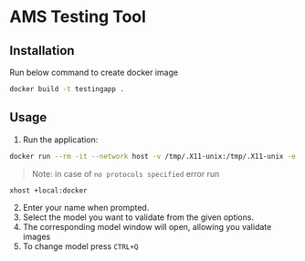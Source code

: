 
# AMS Testing Tool

## Installation

Run below command to create docker image
```bash
docker build -t testingapp .
```

## Usage

1. Run the application:
```bash
docker run --rm -it --network host -v /tmp/.X11-unix:/tmp/.X11-unix -e DISPLAY=$DISPLAY -e XDG_RUNTIME_DIR=/tmp/runtime-qtuser -u qtuser   --security-opt apparmor=unconfined meetxvii/ams_testing_tool:1.0 python3 /app/app.py
```
>Note: in case of ```no protocols specified``` error run 

```
xhost +local:docker
```

2. Enter your name when prompted.
3. Select the model you want to validate from the given options.
4. The corresponding model window will open, allowing you validate images
5. To change model press `CTRL+Q`
   